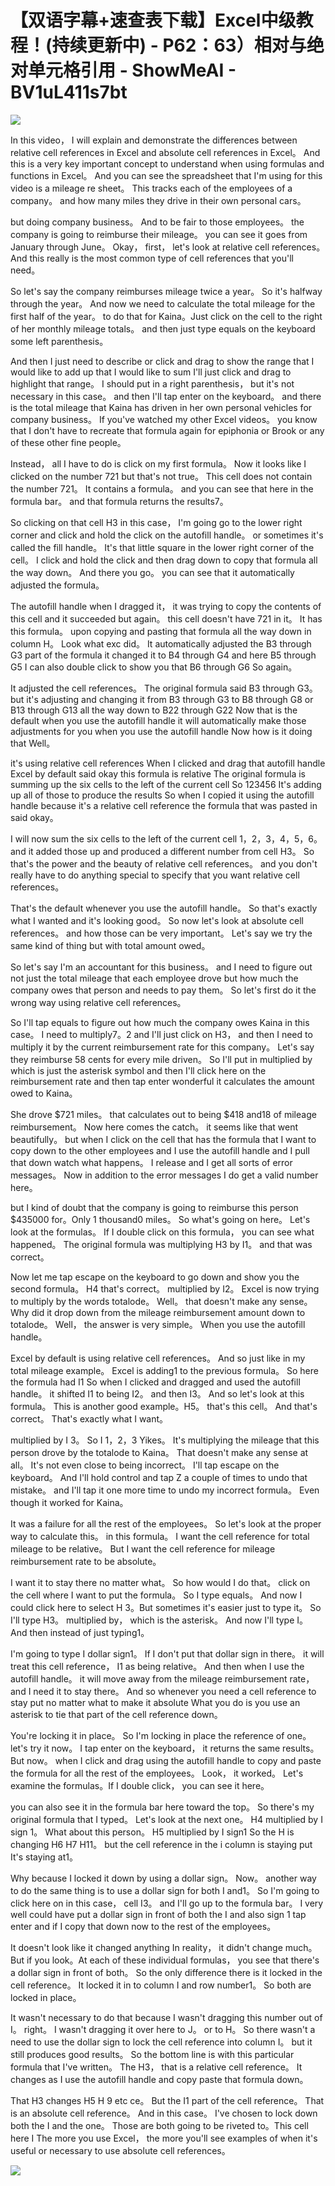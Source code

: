 # 【双语字幕+速查表下载】Excel中级教程！(持续更新中) - P62：63）相对与绝对单元格引用 - ShowMeAI - BV1uL411s7bt

![](img/9eb64b34fee47627f9376406025aec96_0.png)

In this video， I will explain and demonstrate the differences between relative cell references in Excel and absolute cell references in Excel。 And this is a very key important concept to understand when using formulas and functions in Excel。 And you can see the spreadsheet that I'm using for this video is a mileage re sheet。 This tracks each of the employees of a company。 and how many miles they drive in their own personal cars。

 but doing company business。 And to be fair to those employees。 the company is going to reimburse their mileage。 you can see it goes from January through June。 Okay， first， let's look at relative cell references。 And this really is the most common type of cell references that you'll need。

 So let's say the company reimburses mileage twice a year。 So it's halfway through the year。 And now we need to calculate the total mileage for the first half of the year。 to do that for Kaina。Just click on the cell to the right of her monthly mileage totals。 and then just type equals on the keyboard some left parenthesis。

 And then I just need to describe or click and drag to show the range that I would like to add up that I would like to sum I'll just click and drag to highlight that range。 I should put in a right parenthesis， but it's not necessary in this case。 and then I'll tap enter on the keyboard。 and there is the total mileage that Kaina has driven in her own personal vehicles for company business。 If you've watched my other Excel videos。 you know that I don't have to recreate that formula again for epiphonia or Brook or any of these other fine people。

 Instead， all I have to do is click on my first formula。 Now it looks like I clicked on the number 721 but that's not true。 This cell does not contain the number 721。 It contains a formula。 and you can see that here in the formula bar。 and that formula returns the results7。

So clicking on that cell H3 in this case， I'm going go to the lower right corner and click and hold the click on the autofill handle。 or sometimes it's called the fill handle。 It's that little square in the lower right corner of the cell。 I click and hold the click and then drag down to copy that formula all the way down。 And there you go。 you can see that it automatically adjusted the formula。

 The autofill handle when I dragged it， it was trying to copy the contents of this cell and it succeeded but again。 this cell doesn't have 721 in it。 It has this formula。 upon copying and pasting that formula all the way down in column H。 Look what exc did。 It automatically adjusted the B3 through G3 part of the formula it changed it to B4 through G4 and here B5 through G5 I can also double click to show you that B6 through G6 So again。

It adjusted the cell references。 The original formula said B3 through G3。 but it's adjusting and changing it from B3 through G3 to B8 through G8 or B13 through G13 all the way down to B22 through G22 Now that is the default when you use the autofill handle it will automatically make those adjustments for you when you use the autofill handle Now how is it doing that Well。

 it's using relative cell references When I clicked and drag that autofill handle Excel by default said okay this formula is relative The original formula is summing up the six cells to the left of the current cell So 123456 It's adding up all of those to produce the results So when I copied it using the autofill handle because it's a relative cell reference the formula that was pasted in said okay。

I will now sum the six cells to the left of the current cell 1，2，3，4，5，6。 and it added those up and produced a different number from cell H3。 So that's the power and the beauty of relative cell references。 and you don't really have to do anything special to specify that you want relative cell references。

 That's the default whenever you use the autofill handle。 So that's exactly what I wanted and it's looking good。 So now let's look at absolute cell references。 and how those can be very important。 Let's say we try the same kind of thing but with total amount owed。

 So let's say I'm an accountant for this business。 and I need to figure out not just the total mileage that each employee drove but how much the company owes that person and needs to pay them。 So let's first do it the wrong way using relative cell references。

 So I'll tap equals to figure out how much the company owes Kaina in this case。 I need to multiply7。2 and I'll just click on H3， and then I need to multiply it by the current reimbursement rate for this company。 Let's say they reimburse 58 cents for every mile driven。 So I'll put in multiplied by which is just the asterisk symbol and then I'll click here on the reimbursement rate and then tap enter wonderful it calculates the amount owed to Kaina。

 She drove $721 miles。 that calculates out to being $418 and18 of mileage reimbursement。 Now here comes the catch。 it seems like that went beautifully。 but when I click on the cell that has the formula that I want to copy down to the other employees and I use the autofill handle and I pull that down watch what happens。 I release and I get all sorts of error messages。 Now in addition to the error messages I do get a valid number here。

 but I kind of doubt that the company is going to reimburse this person $435000 for。Only 1 thousand0 miles。 So what's going on here。 Let's look at the formulas。 If I double click on this formula， you can see what happened。 The original formula was multiplying H3 by I1。 and that was correct。

 Now let me tap escape on the keyboard to go down and show you the second formula。 H4 that's correct。 multiplied by I2。 Excel is now trying to multiply by the words totalode。 Well。 that doesn't make any sense。 Why did it drop down from the mileage reimbursement amount down to totalode。 Well， the answer is very simple。 When you use the autofill handle。

 Excel by default is using relative cell references。 And so just like in my total mileage example。 Excel is adding1 to the previous formula。 So here the formula had I1 So when I clicked and dragged and used the autofill handle。 it shifted I1 to being I2。 and then I3。 And so let's look at this formula。 This is another good example。H5。 that's this cell。 And that's correct。 That's exactly what I want。

 multiplied by I 3。 So I 1，2，3 Yikes。 It's multiplying the mileage that this person drove by the totalode to Kaina。 That doesn't make any sense at all。 It's not even close to being incorrect。 I'll tap escape on the keyboard。 And I'll hold control and tap Z a couple of times to undo that mistake。 and I'll tap it one more time to undo my incorrect formula。 Even though it worked for Kaina。

 It was a failure for all the rest of the employees。 So let's look at the proper way to calculate this。 in this formula。 I want the cell reference for total mileage to be relative。 But I want the cell reference for mileage reimbursement rate to be absolute。

 I want it to stay there no matter what。 So how would I do that。 click on the cell where I want to put the formula。 So I type equals。 And now I could click here to select H 3。But sometimes it's easier just to type it。 So I'll type H3。 multiplied by， which is the asterisk。 And now I'll type I。 And then instead of just typing1。

 I'm going to type I dollar sign1。 If I don't put that dollar sign in there。 it will treat this cell reference， I1 as being relative。 And then when I use the autofill handle。 it will move away from the mileage reimbursement rate， and I need it to stay there。 And so whenever you need a cell reference to stay put no matter what to make it absolute What you do is you use an asterisk to tie that part of the cell reference down。

 You're locking it in place。 So I'm locking in place the reference of one。 let's try it now。 I tap enter on the keyboard， it returns the same results。 But now。 when I click and drag using the autofill handle to copy and paste the formula for all the rest of the employees。 Look， it worked。 Let's examine the formulas。If I double click， you can see it here。

 you can also see it in the formula bar here toward the top。 So there's my original formula that I typed。 Let's look at the next one。 H4 multiplied by I sign 1。 What about this person。 H5 multiplied by I sign1 So the H is changing H6 H7 H11。 but the cell reference in the i column is staying put It's staying at1。

 Why because I locked it down by using a dollar sign。 Now。 another way to do the same thing is to use a dollar sign for both I and1。 So I'm going to click here on in this case， cell I3。 and I'll go up to the formula bar。 I very well could have put a dollar sign in front of both the I and also sign 1 tap enter and if I copy that down now to the rest of the employees。

 It doesn't look like it changed anything In reality， it didn't change much。 But if you look。At each of these individual formulas， you see that there's a dollar sign in front of both。 So the only difference there is it locked in the cell reference。 It locked it in to column I and row number1。 So both are locked in place。

 It wasn't necessary to do that because I wasn't dragging this number out of I。 right。 I wasn't dragging it over here to J。 or to H。 So there wasn't a need to use the dollar sign to lock the cell reference into column I。 but it still produces good results。 So the bottom line is with this particular formula that I've written。 The H3， that is a relative cell reference。 It changes as I use the autofill handle and copy paste that formula down。

 That H3 changes H5 H 9 etc ce。 But the I1 part of the cell reference。 That is an absolute cell reference。 And in this case。 I've chosen to lock down both the I and the one。 Those are both going to be riveted to。This cell here I The more you use Excel， the more you'll see examples of when it's useful or necessary to use absolute cell references。



![](img/9eb64b34fee47627f9376406025aec96_2.png)